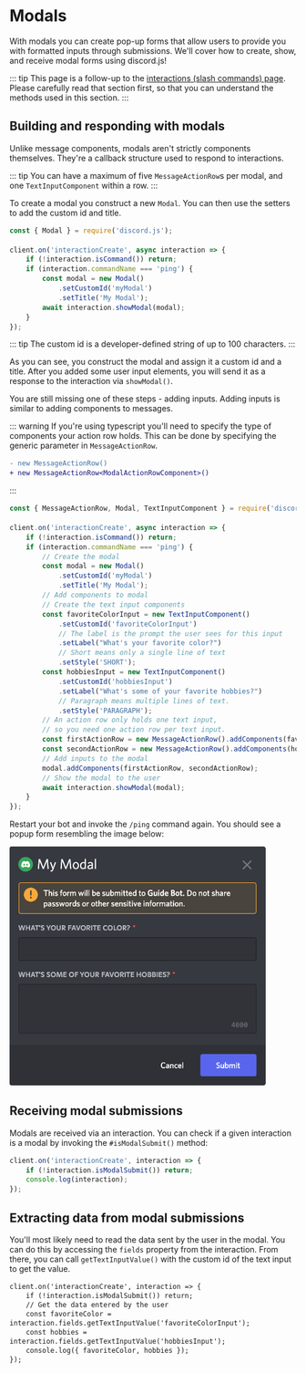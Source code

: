 # Modals

With modals you can create pop-up forms that allow users to provide you with formatted inputs through submissions. We'll cover how to create, show, and receive modal forms using discord.js!

::: tip
This page is a follow-up to the [interactions (slash commands) page](/interactions/slash-commands.md). Please carefully read that section first, so that you can understand the methods used in this section.
:::

## Building and responding with modals

Unlike message components, modals aren't strictly components themselves. They're a callback structure used to respond to interactions.

::: tip
You can have a maximum of five `MessageActionRow`s per modal, and one `TextInputComponent` within a row.
:::

To create a modal you construct a new `Modal`. You can then use the setters to add the custom id and title.

```js {1,7-13}
const { Modal } = require('discord.js');

client.on('interactionCreate', async interaction => {
	if (!interaction.isCommand()) return;
	if (interaction.commandName === 'ping') {
		const modal = new Modal()
			.setCustomId('myModal')
			.setTitle('My Modal');
		await interaction.showModal(modal);
	}
});
```
::: tip
The custom id is a developer-defined string of up to 100 characters.
:::

As you can see, you construct the modal and assign it a custom id and a title. After you added some user input elements, you will send it as a response to the interaction via `showModal()`.

You are still missing one of these steps - adding inputs. Adding inputs is similar to adding components to messages.

::: warning
If you're using typescript you'll need to specify the type of components your action row holds. This can be done by specifying the generic parameter in `MessageActionRow`.

```diff
- new MessageActionRow()
+ new MessageActionRow<ModalActionRowComponent>()
```
:::

```js {1,12-34}
const { MessageActionRow, Modal, TextInputComponent } = require('discord.js');

client.on('interactionCreate', async interaction => {
	if (!interaction.isCommand()) return;
	if (interaction.commandName === 'ping') {
		// Create the modal
		const modal = new Modal()
			.setCustomId('myModal')
			.setTitle('My Modal');
		// Add components to modal
		// Create the text input components
		const favoriteColorInput = new TextInputComponent()
			.setCustomId('favoriteColorInput')
		    // The label is the prompt the user sees for this input
			.setLabel("What's your favorite color?")
		    // Short means only a single line of text
			.setStyle('SHORT');
		const hobbiesInput = new TextInputComponent()
			.setCustomId('hobbiesInput')
			.setLabel("What's some of your favorite hobbies?")
		    // Paragraph means multiple lines of text.
			.setStyle('PARAGRAPH');
		// An action row only holds one text input,
		// so you need one action row per text input.
		const firstActionRow = new MessageActionRow().addComponents(favoriteColorInput);
		const secondActionRow = new MessageActionRow().addComponents(hobbiesInput);
		// Add inputs to the modal
		modal.addComponents(firstActionRow, secondActionRow);
		// Show the modal to the user
		await interaction.showModal(modal);
	}
});
```


Restart your bot and invoke the `/ping` command again. You should see a popup form resembling the image below:

<img width=450 src="./images/modal-example.png">

## Receiving modal submissions

Modals are received via an interaction. You can check if a given interaction is a modal by invoking the `#isModalSubmit()` method:

```js {2}
client.on('interactionCreate', interaction => {
	if (!interaction.isModalSubmit()) return;
	console.log(interaction);
});
```

## Extracting data from modal submissions

You'll most likely need to read the data sent by the user in the modal. You can do this by accessing the `fields` property from the interaction. From there, you can call `getTextInputValue()` with the custom id of the text input to get the value.

```js{4-8}
client.on('interactionCreate', interaction => {
	if (!interaction.isModalSubmit()) return;
	// Get the data entered by the user
	const favoriteColor = interaction.fields.getTextInputValue('favoriteColorInput');
	const hobbies = interaction.fields.getTextInputValue('hobbiesInput');
	console.log({ favoriteColor, hobbies });
});
```
